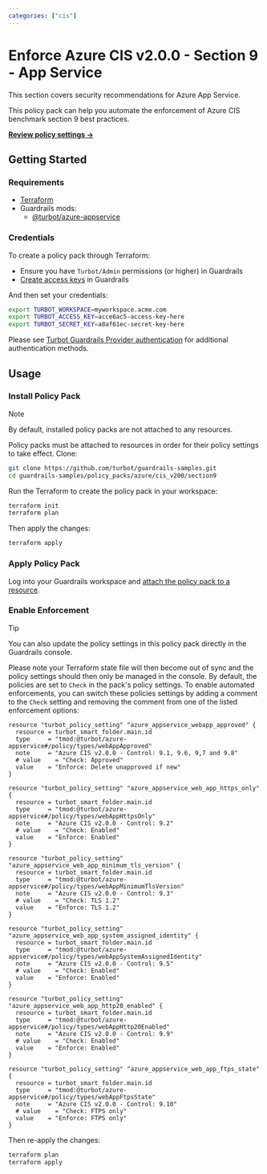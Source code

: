 ```yaml
---
categories: ["cis"]
---
```


# Enforce Azure CIS v2.0.0 - Section 9 - App Service

This section covers security recommendations for Azure App Service.

This policy pack can help you automate the enforcement of Azure CIS benchmark section 9 best practices.

**[Review policy settings →](https://hub-guardrails-turbot-com-git-development-turbot.vercel.app/policy-packs/azure/cis_v200/section9/settings)**

## Getting Started

### Requirements

- [Terraform](https://developer.hashicorp.com/terraform/tutorials/aws-get-started/install-cli)
- Guardrails mods:
  - [@turbot/azure-appservice](https://hub-guardrails-turbot-com-git-development-turbot.vercel.app/azure/mods/azure-appservice)

### Credentials

To create a policy pack through Terraform:

- Ensure you have `Turbot/Admin` permissions (or higher) in Guardrails
- [Create access keys](https://turbot.com/guardrails/docs/guides/iam/access-keys#generate-a-new-guardrails-api-access-key) in Guardrails

And then set your credentials:

```sh
export TURBOT_WORKSPACE=myworkspace.acme.com
export TURBOT_ACCESS_KEY=acce6ac5-access-key-here
export TURBOT_SECRET_KEY=a8af61ec-secret-key-here
```

Please see [Turbot Guardrails Provider authentication](https://registry.terraform.io/providers/turbot/turbot/latest/docs#authentication) for additional authentication methods.

## Usage

### Install Policy Pack

> [!NOTE]
> By default, installed policy packs are not attached to any resources.
>
> Policy packs must be attached to resources in order for their policy settings to take effect.
> Clone:

```sh
git clone https://github.com/turbot/guardrails-samples.git
cd guardrails-samples/policy_packs/azure/cis_v200/section9
```

Run the Terraform to create the policy pack in your workspace:

```sh
terraform init
terraform plan
```

Then apply the changes:

```sh
terraform apply
```

### Apply Policy Pack

Log into your Guardrails workspace and [attach the policy pack to a resource](https://turbot.com/guardrails/docs/guides/working-with-folders/smart#attach-a-smart-folder-to-a-resource).

### Enable Enforcement

> [!TIP]
> You can also update the policy settings in this policy pack directly in the Guardrails console.
>
> Please note your Terraform state file will then become out of sync and the policy settings should then only be managed in the console.
> By default, the policies are set to `Check` in the pack's policy settings. To enable automated enforcements, you can switch these policies settings by adding a comment to the `Check` setting and removing the comment from one of the listed enforcement options:

```hcl
resource "turbot_policy_setting" "azure_appservice_webapp_approved" {
  resource = turbot_smart_folder.main.id
  type     = "tmod:@turbot/azure-appservice#/policy/types/webAppApproved"
  note     = "Azure CIS v2.0.0 - Control: 9.1, 9.6, 9,7 and 9.8"
  # value    = "Check: Approved"
  value    = "Enforce: Delete unapproved if new"
}

resource "turbot_policy_setting" "azure_appservice_web_app_https_only" {
  resource = turbot_smart_folder.main.id
  type     = "tmod:@turbot/azure-appservice#/policy/types/webAppHttpsOnly"
  note     = "Azure CIS v2.0.0 - Control: 9.2"
  # value    = "Check: Enabled"
  value    = "Enforce: Enabled"
}

resource "turbot_policy_setting" "azure_appservice_web_app_minimum_tls_version" {
  resource = turbot_smart_folder.main.id
  type     = "tmod:@turbot/azure-appservice#/policy/types/webAppMinimumTlsVersion"
  note     = "Azure CIS v2.0.0 - Control: 9.3"
  # value    = "Check: TLS 1.2"
  value    = "Enforce: TLS 1.2"
}

resource "turbot_policy_setting" "azure_appservice_web_app_system_assigned_identity" {
  resource = turbot_smart_folder.main.id
  type     = "tmod:@turbot/azure-appservice#/policy/types/webAppSystemAssignedIdentity"
  note     = "Azure CIS v2.0.0 - Control: 9.5"
  # value    = "Check: Enabled"
  value    = "Enforce: Enabled"
}

resource "turbot_policy_setting" "azure_appservice_web_app_http20_enabled" {
  resource = turbot_smart_folder.main.id
  type     = "tmod:@turbot/azure-appservice#/policy/types/webAppHttp20Enabled"
  note     = "Azure CIS v2.0.0 - Control: 9.9"
  # value    = "Check: Enabled"
  value    = "Enforce: Enabled"
}

resource "turbot_policy_setting" "azure_appservice_web_app_ftps_state" {
  resource = turbot_smart_folder.main.id
  type     = "tmod:@turbot/azure-appservice#/policy/types/webAppFtpsState"
  note     = "Azure CIS v2.0.0 - Control: 9.10"
  # value    = "Check: FTPS only"
  value    = "Enforce: FTPS only"
}
```

Then re-apply the changes:

```sh
terraform plan
terraform apply
```
